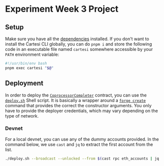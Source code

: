 # Experiment Week 3 Project

## Setup

Make sure you have all the [dependencies](https://docs.mugen.builders/cartesi-co-processor-tutorial/installation) installed.
If you don't want to install the Cartesi CLI globally, you can do `pnpm i`
and store the following code in an executable file named `cartesi` somewhere accessible by your `PATH` environment variable:

```sh
#!/usr/bin/env bash
pnpm exec cartesi "$@"
```

## Deployment

In order to deploy the [`CoprocessorCompleter`](./contracts/src/CoprocessorCompleter.sol) contract, you can use the [`deploy.sh`](./deploy.sh) Shell script.
It is basically a wrapper around a [`forge create`](https://book.getfoundry.sh/reference/forge/forge-create) command that provides the correct the constructor arguments.
You only have to provide the deployer credentials, which may vary depending on the type of network.

### Devnet

For a local devnet, you can use any of the dummy accounts provided.
In the command below, we use `cast` and `jq` to extract the first account from the list.

```sh
./deploy.sh --broadcast --unlocked --from $(cast rpc eth_accounts | jq -r '.[0]')
```
